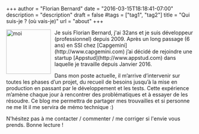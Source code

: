 +++
author = "Florian Bernard"
date = "2016-03-15T18:18:41-07:00"
description = "description"
draft = false
#tags = ["tag1", "tag2"]
title = "Qui suis-je ? (où vais-je)"
url = "about"
+++

<img src="/images/me.png" id="about-photo" alt="moi" style="float:left;width:120px;height:120px;margin-right: 10px">
Je suis Florian Bernard, j'ai 32ans et je suis développeur (professionnel) depuis 2009. Après un long passage (6 ans) en SSI chez [Capgemini](http://www.capgemini.com) j’ai décidé de rejoindre une startup [Appstud](http://www.appstud.com) dans laquelle je travaille depuis Janvier 2016.

Dans mon poste actuelle, il m’arrive d’intervenir sur toutes les phases d’un projet, du recueil de besoins jusqu’à la mise en production en passant par le développement et les tests. Cette expérience m’amène chaque jour à rencontrer des problématiques et à essayer de les résoudre. Ce blog me permettra de partager mes trouvailles et si personne ne me lit il me servira de mémo technique :)

N'hésitez pas à me contacter / commenter / me corriger si l'envie vous prends.
Bonne lecture !

